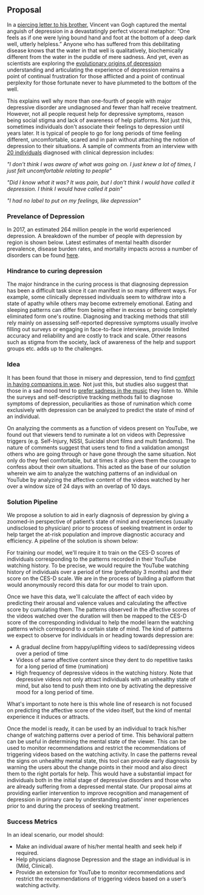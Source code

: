 ## Proposal

In a [piercing letter to his brother](https://www.brainpickings.org/2014/06/05/van-gogh-and-mental-illness/), Vincent van Gogh captured the mental anguish of depression in a devastatingly perfect visceral metaphor:  “One feels as if one were lying bound hand and foot at the bottom of a deep dark well, utterly helpless.” Anyone who has suffered from this debilitating disease knows that the water in that well is qualitatively, biochemically different from the water in the puddle of mere sadness. And yet, even as scientists are exploring the [evolutionary origins of depression](https://www.brainpickings.org/2014/03/24/the-depths-rottenberg-depression/) understanding and articulating the experience of depression remains a point of continual frustration for those afflicted and a point of continual perplexity for those fortunate never to have plummeted to the bottom of the well.

This explains well why more than one-fourth of people with major depressive disorder are undiagnosed and fewer than half receive treatment. However, not all people request help for depressive symptoms, reason being social stigma and lack of awareness of help platforms. Not just this, sometimes individuals don't associate their feelings to depression until years later. It is typical of people to go for long periods of time feeling different, uncomfortable, scared and in pain without attaching the notion of depression to their situations. A sample of comments from an interview with [20 individuals](https://journals.sagepub.com/doi/10.1177/104973239400400102) diagnosed with clinical depression includes:

*"I don't think I was aware of what was going on. I just knew a lot of times, I just felt uncomfortable relating to people"*

*"Did I know what it was? It was pain, but I don't think I would have called it depression. I think I would have called it pain"*

*"I had no label to put on my feelings, like depression"*

### Prevelance of Depression

In 2017, an estimated 264 million people in the world experienced depression. A breakdown of the number of people with depression by region is shown below. Latest estimates of mental health disorder prevalence, disease burden rates, and mortality impacts across a number of disorders can be found [here](https://ourworldindata.org/mental-health).

### Hindrance to curing depression

The major hindrance in the curing process is that diagnosing depression has been a difficult task since it can manifest in so many different ways. For example, some clinically depressed individuals seem to withdraw into a state of apathy while others may become extremely emotional. Eating and sleeping patterns can differ from being either in excess or being completely eliminated form one's routine. Diagnosing and tracking methods that still rely mainly on assessing self-reported depressive symptoms usually involve filling out surveys or engaging in face-to-face interviews, provide limited accuracy and reliability and are costly to track and scale. Other reasons such as stigma from the society, lack of awareness of the help and support groups etc. adds up to the challenges.

### Idea

It has been found that those in misery and depression, tend to find [comfort in having companions in woe](https://doi.org/10.1016/0022-1031(89)90020-6). Not just this, but studies also suggest that those in a sad mood tend to [prefer sadness in the music](https://psycnet.apa.org/doi/10.1037/a0023749) they listen to. While the surveys and self-descriptive tracking methods fail to diagnose symptoms of depression, peculiarities as those of rumination which come exclusively with depression can be analyzed to predict the state of mind of an individual.

On analyzing the comments as a function of videos present on YouTube, we found out that viewers tend to ruminate a lot on videos with Depressive triggers (e.g. Self-Injury, NSSI, Suicidal short films and multi fandoms). The nature of comments suggest that users tend to find a validation amongst others who are going through or have gone through the same situation. Not only do they feel comfortable, but at times it also gives them the courage to confess about their own situations. This acted as the base of our solution wherein we aim to analyze the watching patterns of an individual on YouTube by analyzing the affective content of the videos watched by her over a window size of 24 days with an overlap of 10 days.

### Solution Pipeline

We propose a solution to aid in early diagnosis of depression by giving a zoomed-in perspective of patient’s state of mind and experiences (usually undisclosed to physician) prior to process of seeking treatment in order to help target the at-risk population and improve diagnostic accuracy and efficiency. A pipeline of the solution is shown below:

For training our model, we'll require it to train on the CES-D scores of individuals corresponding to the patterns recorded in their YouTube watching history. To be precise, we would require the YouTube watching history of individuals over a period of time (preferably 3 months) and their score on the CES-D scale. We are in the process of building a platform that would anonymously record this data for our model to train upon.

Once we have this data, we'll calculate the affect of each video by predicting their arousal and valence values and calculating the affective score by cumulating them. The patterns observed in the affective scores of the videos watched over the duration will then be mapped to the CES-D score of the corresponding individual to help the model learn the watching patterns which correspond to a certain state of mind. The kind of patterns we expect to observe for individuals in or heading towards depression are:

* A gradual decline from happy/uplifting videos to sad/depressing videos over a period of time
* Videos of same affective content since they dent to do repetitive tasks for a long period of time (rumination)
* High frequency of depressive videos in the watching history. Note that depressive videos not only attract individuals with an unhealthy state of mind, but also tend to push them into one by activating the depressive mood for a long period of time.

What's important to note here is this whole line of research is not focused on predicting the affective score of the video itself, but the kind of mental experience it induces or attracts.

Once the model is ready, it can be used by an individual to track his/her change of watching patterns over a period of time. This behavioral pattern can be useful in determining the mental state of the viewer. This can be used to monitor recommendations and restrict the recommendations of triggering videos based on the watching activity. In case the patterns reveal the signs on unhealthy mental state, this tool can provide early diagnosis by warning the users about the change points in their mood and also direct them to the right portals for help. This would have a substantial impact for individuals both in the initial stage of depressive disorders and those who are already suffering from a depressed mental state. Our proposal aims at providing earlier intervention to improve recognition and management of depression in primary care by understanding patients’ inner experiences prior to and during the process of seeking treatment.

### Success Metrics

In an ideal scenario, our model should:

* Make an individual aware of his/her mental health and seek help if required.
* Help physicians diagnose Depression and the stage an individual is in (Mild, Clinical).
* Provide an extension for YouTube to monitor recommendations and restrict the recommendations of triggering videos based on a user’s watching activity.
